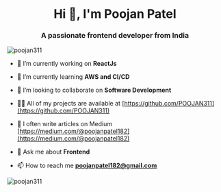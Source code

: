 <div>
  <h1 align="center">Hi 👋, I'm Poojan Patel</h1>
<h3 align="center">A passionate frontend developer from India</h3>

<p align="left"> <img src="https://komarev.com/ghpvc/?username=poojan311&label=Profile%20views&color=0e75b6&style=flat" alt="poojan311" /> </p>

- 🔭 I’m currently working on **ReactJs**

- 🌱 I’m currently learning **AWS and CI/CD**

- 👯 I’m looking to collaborate on **Software Development**

- 👨‍💻 All of my projects are available at [https://github.com/POOJAN311](https://github.com/POOJAN311)

- 📝 I often write articles on Medium [https://medium.com/@poojanpatel182](https://medium.com/@poojanpatel182)

- 💬 Ask me about **Frontend**

- 📫 How to reach me **poojanpatel182@gmail.com**


<p><img align="center" src="https://github-readme-stats.vercel.app/api/top-langs?username=poojan311&show_icons=true&locale=en&layout=compact" alt="poojan311" /></p>
</div>
